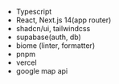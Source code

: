 - Typescript
- React, Next.js 14(app router)
- shadcn/ui, tailwindcss
- supabase(auth, db)
- biome (linter, formatter)
- pnpm
- vercel
- google map api